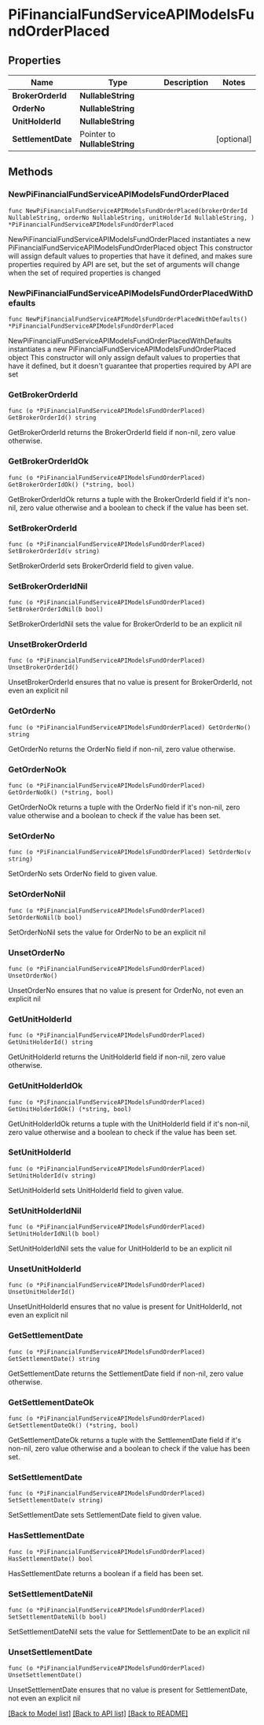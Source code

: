 # PiFinancialFundServiceAPIModelsFundOrderPlaced

## Properties

Name | Type | Description | Notes
------------ | ------------- | ------------- | -------------
**BrokerOrderId** | **NullableString** |  | 
**OrderNo** | **NullableString** |  | 
**UnitHolderId** | **NullableString** |  | 
**SettlementDate** | Pointer to **NullableString** |  | [optional] 

## Methods

### NewPiFinancialFundServiceAPIModelsFundOrderPlaced

`func NewPiFinancialFundServiceAPIModelsFundOrderPlaced(brokerOrderId NullableString, orderNo NullableString, unitHolderId NullableString, ) *PiFinancialFundServiceAPIModelsFundOrderPlaced`

NewPiFinancialFundServiceAPIModelsFundOrderPlaced instantiates a new PiFinancialFundServiceAPIModelsFundOrderPlaced object
This constructor will assign default values to properties that have it defined,
and makes sure properties required by API are set, but the set of arguments
will change when the set of required properties is changed

### NewPiFinancialFundServiceAPIModelsFundOrderPlacedWithDefaults

`func NewPiFinancialFundServiceAPIModelsFundOrderPlacedWithDefaults() *PiFinancialFundServiceAPIModelsFundOrderPlaced`

NewPiFinancialFundServiceAPIModelsFundOrderPlacedWithDefaults instantiates a new PiFinancialFundServiceAPIModelsFundOrderPlaced object
This constructor will only assign default values to properties that have it defined,
but it doesn't guarantee that properties required by API are set

### GetBrokerOrderId

`func (o *PiFinancialFundServiceAPIModelsFundOrderPlaced) GetBrokerOrderId() string`

GetBrokerOrderId returns the BrokerOrderId field if non-nil, zero value otherwise.

### GetBrokerOrderIdOk

`func (o *PiFinancialFundServiceAPIModelsFundOrderPlaced) GetBrokerOrderIdOk() (*string, bool)`

GetBrokerOrderIdOk returns a tuple with the BrokerOrderId field if it's non-nil, zero value otherwise
and a boolean to check if the value has been set.

### SetBrokerOrderId

`func (o *PiFinancialFundServiceAPIModelsFundOrderPlaced) SetBrokerOrderId(v string)`

SetBrokerOrderId sets BrokerOrderId field to given value.


### SetBrokerOrderIdNil

`func (o *PiFinancialFundServiceAPIModelsFundOrderPlaced) SetBrokerOrderIdNil(b bool)`

 SetBrokerOrderIdNil sets the value for BrokerOrderId to be an explicit nil

### UnsetBrokerOrderId
`func (o *PiFinancialFundServiceAPIModelsFundOrderPlaced) UnsetBrokerOrderId()`

UnsetBrokerOrderId ensures that no value is present for BrokerOrderId, not even an explicit nil
### GetOrderNo

`func (o *PiFinancialFundServiceAPIModelsFundOrderPlaced) GetOrderNo() string`

GetOrderNo returns the OrderNo field if non-nil, zero value otherwise.

### GetOrderNoOk

`func (o *PiFinancialFundServiceAPIModelsFundOrderPlaced) GetOrderNoOk() (*string, bool)`

GetOrderNoOk returns a tuple with the OrderNo field if it's non-nil, zero value otherwise
and a boolean to check if the value has been set.

### SetOrderNo

`func (o *PiFinancialFundServiceAPIModelsFundOrderPlaced) SetOrderNo(v string)`

SetOrderNo sets OrderNo field to given value.


### SetOrderNoNil

`func (o *PiFinancialFundServiceAPIModelsFundOrderPlaced) SetOrderNoNil(b bool)`

 SetOrderNoNil sets the value for OrderNo to be an explicit nil

### UnsetOrderNo
`func (o *PiFinancialFundServiceAPIModelsFundOrderPlaced) UnsetOrderNo()`

UnsetOrderNo ensures that no value is present for OrderNo, not even an explicit nil
### GetUnitHolderId

`func (o *PiFinancialFundServiceAPIModelsFundOrderPlaced) GetUnitHolderId() string`

GetUnitHolderId returns the UnitHolderId field if non-nil, zero value otherwise.

### GetUnitHolderIdOk

`func (o *PiFinancialFundServiceAPIModelsFundOrderPlaced) GetUnitHolderIdOk() (*string, bool)`

GetUnitHolderIdOk returns a tuple with the UnitHolderId field if it's non-nil, zero value otherwise
and a boolean to check if the value has been set.

### SetUnitHolderId

`func (o *PiFinancialFundServiceAPIModelsFundOrderPlaced) SetUnitHolderId(v string)`

SetUnitHolderId sets UnitHolderId field to given value.


### SetUnitHolderIdNil

`func (o *PiFinancialFundServiceAPIModelsFundOrderPlaced) SetUnitHolderIdNil(b bool)`

 SetUnitHolderIdNil sets the value for UnitHolderId to be an explicit nil

### UnsetUnitHolderId
`func (o *PiFinancialFundServiceAPIModelsFundOrderPlaced) UnsetUnitHolderId()`

UnsetUnitHolderId ensures that no value is present for UnitHolderId, not even an explicit nil
### GetSettlementDate

`func (o *PiFinancialFundServiceAPIModelsFundOrderPlaced) GetSettlementDate() string`

GetSettlementDate returns the SettlementDate field if non-nil, zero value otherwise.

### GetSettlementDateOk

`func (o *PiFinancialFundServiceAPIModelsFundOrderPlaced) GetSettlementDateOk() (*string, bool)`

GetSettlementDateOk returns a tuple with the SettlementDate field if it's non-nil, zero value otherwise
and a boolean to check if the value has been set.

### SetSettlementDate

`func (o *PiFinancialFundServiceAPIModelsFundOrderPlaced) SetSettlementDate(v string)`

SetSettlementDate sets SettlementDate field to given value.

### HasSettlementDate

`func (o *PiFinancialFundServiceAPIModelsFundOrderPlaced) HasSettlementDate() bool`

HasSettlementDate returns a boolean if a field has been set.

### SetSettlementDateNil

`func (o *PiFinancialFundServiceAPIModelsFundOrderPlaced) SetSettlementDateNil(b bool)`

 SetSettlementDateNil sets the value for SettlementDate to be an explicit nil

### UnsetSettlementDate
`func (o *PiFinancialFundServiceAPIModelsFundOrderPlaced) UnsetSettlementDate()`

UnsetSettlementDate ensures that no value is present for SettlementDate, not even an explicit nil

[[Back to Model list]](../README.md#documentation-for-models) [[Back to API list]](../README.md#documentation-for-api-endpoints) [[Back to README]](../README.md)



